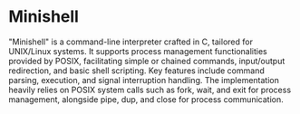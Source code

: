 # Minishell

"Minishell" is a command-line interpreter crafted in C, tailored for UNIX/Linux systems. It supports process management functionalities provided by POSIX, facilitating simple or chained commands, input/output redirection, and basic shell scripting. Key features include command parsing, execution, and signal interruption handling. The implementation heavily relies on POSIX system calls such as fork, wait, and exit for process management, alongside pipe, dup, and close for process communication.
